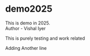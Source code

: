 # demo2025
This is demo in 2025. <br>
Author - Vishal Iyer

This is purely testing and work related

Adding Another line 
